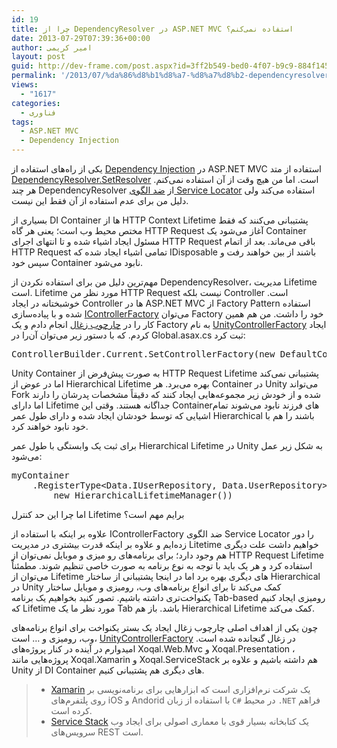 ```yaml
---
id: 19
title: چرا از DependencyResolver در ASP.NET MVC استفاده نمی‌کنم؟
date: 2013-07-29T07:39:36+00:00
author: امیر کریمی
layout: post
guid: http://dev-frame.com/post.aspx?id=3ff2b549-bed0-4f07-b9c9-884f1458ebcf
permalink: '/2013/07/%da%86%d8%b1%d8%a7-%d8%a7%d8%b2-dependencyresolver-%d8%af%d8%b1-asp-net-mvc-%d8%a7%d8%b3%d8%aa%d9%81%d8%a7%d8%af%d9%87-%d9%86%d9%85%db%8c%e2%80%8c%da%a9%d9%86%d9%85%d8%9f/'
views:
  - "1617"
categories:
  - فناوری
tags:
  - ASP.NET MVC
  - Dependency Injection
---
```

یکی از راه‌های استفاده از <a href="http://en.wikipedia.org/wiki/Dependency_injection" target="_blank">Dependency Injection</a> در ASP.NET MVC استفاده از متد <a href="http://msdn.microsoft.com/en-us/library/gg416564(v=vs.108).aspx" target="_blank">DependencyResolver.SetResolver</a> است. اما من هیچ وقت از آن استفاده نمی‌کنم. هر چند DependencyResolver از <a href="http://blog.ploeh.dk/2010/02/03/ServiceLocatorisanAnti-Pattern/" target="_blank">ضد الگوی Service Locator</a> استفاده می‌کند ولی دلیل من برای عدم استفاده از آن فقط این نیست.

بسیاری از DI Container ها از HTTP Context Lifetime پشتیبانی می‌کنند که فقط مختص محیط وب است؛ یعنی هر گاه HTTP Request آغاز می‌شود یک Container مسئول ایجاد اشیاء شده و تا انتهای اجرای HTTP Request باقی می‌ماند. بعد از اتمام HTTP Request تمامی اشیاء ایجاد شده که IDisposable باشند از بین خواهند رفت و سپس خود Container نابود می‌شود.

مهم‌ترین دلیل من برای استفاده نکردن از DependencyResolver، مدیریت Lifetime است. Lifetime مورد نظر من HTTP Request نیست بلکه Controller است. خوشبختانه در ایجاد Controller ها در ASP.NET MVC از Factory Pattern استفاده شده و با پیاده‌سازی <a href="http://msdn.microsoft.com/en-us/library/system.web.mvc.icontrollerfactory(v=vs.108).aspx" target="_blank">IControllerFactory</a> می‌توان Factory خود را داشت. من هم همین کار را در <a href="https://github.com/AmirKarimi/Xoqal" target="_blank">چارچوب زغال</a> انجام دادم و یک Factory‌ به نام <a href="https://github.com/AmirKarimi/Xoqal/blob/master/Source/Xoqal.Web.Mvc/UnityControllerFactory.cs" target="_blank">UnityControllerFactory</a> ایجاد کردم. که با دستور زیر می‌توان آن‌را در Global.asax.cs ثبت کرد:

<div class="wlWriterEditableSmartContent" id="scid:f32c3428-b7e9-4f15-a8ea-c502c7ff2e88:ce0aea07-d6b2-45f7-b395-2d9eaf6ccb10" style="float: none; margin: 0px; display: inline; padding: 0px;">
  <pre class="brush: c#;toolbar:false;">ControllerBuilder.Current.SetControllerFactory(new DefaultControllerFactory(myContainer));</pre>
</div>

Unity Container به صورت پیش‌فرض از HTTP Request Lifetime پشتیبانی نمی‌کند اما در عوض از Hierarchical Lifetime بهره می‌برد. هر Container در Unity می‌تواند Fork شده و از خودش زیر مجموعه‌هایی ایجاد کنند که دقیقاً مشخصات پدرشان را دارند اما دارای Lifetime جداگانه هستند. وقتی این Containerهای فرزند نابود می‌شوند تمام اشیایی که توسط خودشان ایجاد شده و دارای طول عمر Hierarchical باشند را هم با خود نابود خواهند کرد.

برای ثبت یک وابستگی با طول عمر Hierarchical Lifetime در Unity به شکل زیر عمل می‌شود:

<div class="wlWriterEditableSmartContent" id="scid:f32c3428-b7e9-4f15-a8ea-c502c7ff2e88:f455e049-1686-4bf1-a54e-267a46b899fd" style="float: none; margin: 0px; display: inline; padding: 0px;">
  <pre class="brush: c#;toolbar:false;">myContainer
    .RegisterType&lt;Data.IUserRepository, Data.UserRepository&gt;(
        new HierarchicalLifetimeManager())</pre>
</div>

اما چرا این حد کنترل Lifetime برایم مهم است؟

علاوه بر اینکه با استفاده از IControllerFactory ضد الگوی Service Locator را دور زده‌ایم و علاوه بر اینکه قدرت بیشتری در مدیریت Litetime خواهیم داشت علت دیگری هم وجود دارد؛ برای برنامه‌های رو میزی و موبایل نمی‌توان از HTTP Request Lifetime استفاده کرد و هر یک باید با توجه به نوع برنامه به صورت خاصی تنظیم شوند. مطمئناً می‌توان از Lifetime های دیگری بهره برد اما در اینجا پشتیبانی از ساختار Hierarchical در Unity کمک می‌کند تا برای انواع برنامه‌های وب، رومیزی و موبایل ساختار یکنواخت‌تری داشته باشیم. تصور کنید بخواهیم یک برنامه Tab-based رومیزی ایجاد کنیم که Lifetime مورد نظر ما یک Tab باشد. باز هم Hierarchical Lifetime کمک می‌کند.

چون یکی از اهداف اصلی چارچوب زغال ایجاد یک بستر یکنواخت برای انواع برنامه‌های وب، رومیزی و … است، <a href="https://github.com/AmirKarimi/Xoqal/blob/master/Source/Xoqal.Web.Mvc/UnityControllerFactory.cs" target="_blank">UnityControllerFactory</a> در زغال گنجانده شده است. امیدوارم در آینده در کنار پروژه‌های Xoqal.Web.Mvc و Xoqal.Presentation ، پروژه‌هایی مانند Xoqal.Xamarin و Xoqal.ServiceStack هم داشته باشیم و علاوه بر Unity از DI Container های دیگری هم پشتیبانی کنیم.

>   * <a href="http://www.xamarin.com/" target="_blank">Xamarin</a> یک شرکت نرم‌افزاری است که ابزارهایی برای برنامه‌نویسی بر روی پلتفرم‌های iOS و Andorid با استفاده از زبان `C#` در محیط `.NET` فراهم کرده است.
>   * <a href="http://www.servicestack.net/" target="_blank">Service Stack</a> یک کتابخانه بسیار قوی با معماری اصولی برای ایجاد وب سرویس‌های REST است.